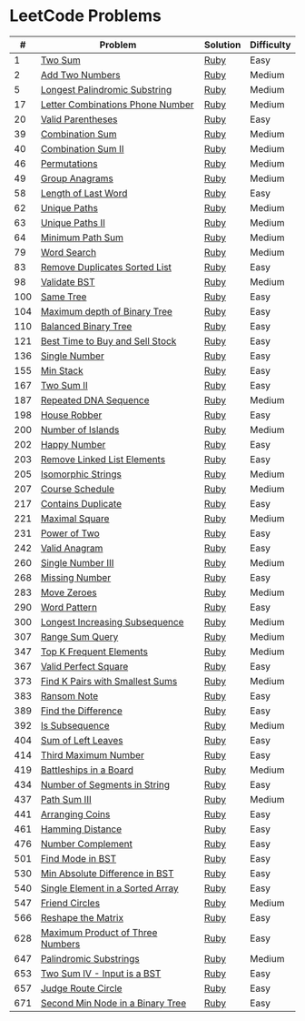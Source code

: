 # LeetCode Problems

| #   | Problem                                 | Solution     | Difficulty |
| --- | --------------------------------------- | ------------ | ---------- |
| 1   | [Two Sum][q1]                           | [Ruby][s1]   | Easy       |
| 2   | [Add Two Numbers][q2]                   | [Ruby][s2]   | Medium     |
| 5   | [Longest Palindromic Substring][q5]     | [Ruby][s5]   | Medium     |
| 17  | [Letter Combinations Phone Number][q17] | [Ruby][s17]  | Medium     |
| 20  | [Valid Parentheses][q20]                | [Ruby][s20]  | Easy       |
| 39  | [Combination Sum][q39]                  | [Ruby][s39]  | Medium     |
| 40  | [Combination Sum II][q40]               | [Ruby][s40]  | Medium     |
| 46  | [Permutations][q46]                     | [Ruby][s46]  | Medium     |
| 49  | [Group Anagrams][q49]                   | [Ruby][s49]  | Medium     |
| 58  | [Length of Last Word][q58]              | [Ruby][s58]  | Easy       |
| 62  | [Unique Paths][q62]                     | [Ruby][s62]  | Medium     |
| 63  | [Unique Paths II][q63]                  | [Ruby][s63]  | Medium     |
| 64  | [Minimum Path Sum][q64]                 | [Ruby][s64]  | Medium     |
| 79  | [Word Search][q79]                      | [Ruby][s79]  | Medium     |
| 83  | [Remove Duplicates Sorted List][q83]    | [Ruby][s83]  | Easy       |
| 98  | [Validate BST][q98]                     | [Ruby][s98]  | Medium     |
| 100 | [Same Tree][q100]                       | [Ruby][s100] | Easy       |
| 104 | [Maximum depth of Binary Tree][q104]    | [Ruby][s104] | Easy       |
| 110 | [Balanced Binary Tree][q110]            | [Ruby][s110] | Easy       |
| 121 | [Best Time to Buy and Sell Stock][q121] | [Ruby][s121] | Easy       |
| 136 | [Single Number][q136]                   | [Ruby][s136] | Easy       |
| 155 | [Min Stack][q155]                       | [Ruby][s155] | Easy       |
| 167 | [Two Sum II][q167]                      | [Ruby][s167] | Easy       |
| 187 | [Repeated DNA Sequence][q187]           | [Ruby][s187] | Medium     |
| 198 | [House Robber][q198]                    | [Ruby][s198] | Easy       |
| 200 | [Number of Islands][q200]               | [Ruby][s200] | Medium     |
| 202 | [Happy Number][q202]                    | [Ruby][s202] | Easy       |
| 203 | [Remove Linked List Elements][q203]     | [Ruby][s203] | Easy       |
| 205 | [Isomorphic Strings][q205]              | [Ruby][s205] | Medium     |
| 207 | [Course Schedule][q207]                 | [Ruby][s207] | Medium     |
| 217 | [Contains Duplicate][q217]              | [Ruby][s217] | Easy       |
| 221 | [Maximal Square][q221]                  | [Ruby][s221] | Medium     |
| 231 | [Power of Two][q231]                    | [Ruby][s231] | Easy       |
| 242 | [Valid Anagram][q242]                   | [Ruby][s242] | Easy       |
| 260 | [Single Number III][q260]               | [Ruby][s260] | Medium     |
| 268 | [Missing Number][q268]                  | [Ruby][s268] | Easy       |
| 283 | [Move Zeroes][q283]                     | [Ruby][s283] | Medium     |
| 290 | [Word Pattern][q290]                    | [Ruby][s290] | Easy       |
| 300 | [Longest Increasing Subsequence][q300]  | [Ruby][s300] | Medium     |
| 307 | [Range Sum Query][q307]                 | [Ruby][s307] | Medium     |
| 347 | [Top K Frequent Elements][q347]         | [Ruby][s347] | Medium     |
| 367 | [Valid Perfect Square][q367]            | [Ruby][s367] | Easy       |
| 373 | [Find K Pairs with Smallest Sums][q373] | [Ruby][s373] | Medium     |
| 383 | [Ransom Note][q383]                     | [Ruby][s383] | Easy       |
| 389 | [Find the Difference][q389]             | [Ruby][s389] | Easy       |
| 392 | [Is Subsequence][q392]                  | [Ruby][s392] | Medium     |
| 404 | [Sum of Left Leaves][q404]              | [Ruby][s404] | Easy       |
| 414 | [Third Maximum Number][q414]            | [Ruby][s414] | Easy       |
| 419 | [Battleships in a Board][q419]          | [Ruby][s419] | Medium     |
| 434 | [Number of Segments in String][q434]    | [Ruby][s434] | Easy       |
| 437 | [Path Sum III][q437]                    | [Ruby][s437] | Medium     |
| 441 | [Arranging Coins][q441]                 | [Ruby][s441] | Easy       |
| 461 | [Hamming Distance][q461]                | [Ruby][s461] | Easy       |
| 476 | [Number Complement][q476]               | [Ruby][s476] | Easy       |
| 501 | [Find Mode in BST][q501]                | [Ruby][s501] | Easy       |
| 530 | [Min Absolute Difference in BST][q530]  | [Ruby][s530] | Easy       |
| 540 | [Single Element in a Sorted Array][q540]| [Ruby][s540] | Easy       |
| 547 | [Friend Circles][q547]                  | [Ruby][s547] | Medium     |
| 566 | [Reshape the Matrix][q566]              | [Ruby][s566] | Easy       |
| 628 | [Maximum Product of Three Numbers][q628]| [Ruby][s628] | Easy       |
| 647 | [Palindromic Substrings][q647]          | [Ruby][s647] | Medium     |
| 653 | [Two Sum IV - Input is a BST][q653]     | [Ruby][s653] | Easy       |
| 657 | [Judge Route Circle][q657]              | [Ruby][s657] | Easy       |
| 671 | [Second Min Node in a Binary Tree][q671]| [Ruby][s671] | Easy       |

[q1]:https://leetcode.com/problems/two-sum/description/
[q2]:https://leetcode.com/problems/add-two-numbers/description/
[q5]:https://leetcode.com/problems/longest-palindromic-substring/description/
[q17]:https://leetcode.com/problems/letter-combinations-of-a-phone-number/description/
[q20]:https://leetcode.com/problems/valid-parentheses/description/
[q39]:https://leetcode.com/problems/combination-sum/description/
[q40]:https://leetcode.com/problems/combination-sum-ii/description/
[q46]:https://leetcode.com/problems/permutations/description/
[q49]:https://leetcode.com/problems/group-anagrams/description/
[q58]:https://leetcode.com/problems/length-of-last-word/description/
[q62]:https://leetcode.com/problems/unique-paths/description/
[q63]:https://leetcode.com/problems/unique-paths-ii/description/
[q64]:https://leetcode.com/problems/minimum-path-sum/description/
[q79]:https://leetcode.com/problems/word-search/description/
[q83]:https://leetcode.com/problems/remove-duplicates-from-sorted-list/description/
[q98]:https://leetcode.com/problems/validate-binary-search-tree/description/
[q100]:https://leetcode.com/problems/same-tree/description/
[q104]:https://leetcode.com/problems/maximum-depth-of-binary-tree/description/
[q110]:https://leetcode.com/problems/balanced-binary-tree/description/
[q121]:https://leetcode.com/problems/best-time-to-buy-and-sell-stock/description/
[q136]:https://leetcode.com/problems/single-number/description/
[q155]:https://leetcode.com/problems/min-stack/description/
[q167]:https://leetcode.com/problems/two-sum-ii-input-array-is-sorted/description/
[q187]:https://leetcode.com/problems/repeated-dna-sequences/description/
[q198]:https://leetcode.com/problems/house-robber/description/
[q200]:https://leetcode.com/problems/number-of-islands/description/
[q202]:https://leetcode.com/problems/happy-number/description/
[q203]:https://leetcode.com/problems/remove-linked-list-elements/discuss/
[q205]:https://leetcode.com/problems/isomorphic-strings/description/
[q207]:https://leetcode.com/problems/course-schedule/description/
[q217]:https://leetcode.com/problems/contains-duplicate/description/
[q221]:https://leetcode.com/problems/maximal-square/description/
[q231]:https://leetcode.com/problems/power-of-two/description/
[q242]:https://leetcode.com/problems/valid-anagram/description/
[q260]:https://leetcode.com/problems/single-number-iii/description/
[q268]:https://leetcode.com/problems/missing-number/description/
[q283]:https://leetcode.com/problems/move-zeroes/description/
[q290]:https://leetcode.com/problems/word-pattern/description/
[q300]:https://leetcode.com/problems/longest-increasing-subsequence/description/
[q307]:https://leetcode.com/problems/range-sum-query-mutable/description/
[q347]:https://leetcode.com/problems/top-k-frequent-elements/description/
[q367]:https://leetcode.com/problems/valid-perfect-square/description/
[q373]:https://leetcode.com/problems/find-k-pairs-with-smallest-sums/description/
[q383]:https://leetcode.com/problems/ransom-note/description/
[q389]:https://leetcode.com/problems/find-the-difference/description/
[q392]:https://leetcode.com/problems/is-subsequence/description/
[q404]:https://leetcode.com/problems/sum-of-left-leaves/description/
[q414]:https://leetcode.com/problems/third-maximum-number/description/
[q419]:https://leetcode.com/problems/battleships-in-a-board/description/
[q434]:https://leetcode.com/problems/number-of-segments-in-a-string/description/
[q437]:https://leetcode.com/problems/path-sum-iii/description/
[q441]:https://leetcode.com/problems/arranging-coins/description/
[q461]:https://leetcode.com/problems/hamming-distance/description/
[q476]:https://leetcode.com/problems/number-complement/description/
[q501]:https://leetcode.com/problems/find-mode-in-binary-search-tree/description/
[q530]:https://leetcode.com/problems/minimum-absolute-difference-in-bst/description/
[q540]:https://leetcode.com/problems/single-element-in-a-sorted-array/description/
[q547]:https://leetcode.com/problems/friend-circles/description/
[q566]:https://leetcode.com/problems/reshape-the-matrix/description/
[q628]:https://leetcode.com/problems/maximum-product-of-three-numbers/description/
[q647]:https://leetcode.com/problems/palindromic-substrings/description/
[q653]:https://leetcode.com/problems/two-sum-iv-input-is-a-bst/description/
[q657]:https://leetcode.com/problems/judge-route-circle/description/
[q671]:https://leetcode.com/problems/second-minimum-node-in-a-binary-tree/description/

[s1]:./problems/two_sum.rb
[s2]:./problems/add_two_numbers.rb
[s5]:./problems/longest_palindromic_substring.rb
[s17]:./problems/letter_combinations_phone_number.rb
[s20]:./problems/valid_parentheses.rb
[s39]:./problems/combination_sum.rb
[s40]:./problems/combination_sum2.rb
[s46]:./problems/permutations.rb
[s49]:./problems/group_anagrams.rb
[s58]:./problems/length_of_last_word.rb
[s62]:./problems/unique_paths.rb
[s63]:./problems/unique_paths_2.rb
[s64]:./problems/minimum_path_sum.rb
[s79]:./problems/word_search.rb
[s83]:./problems/remove_duplicates_sorted_list.rb
[s98]:./problems/validate_bst.rb
[s100]:./problems/same_tree.rb
[s104]:./problems/max_depth_binary_tree.rb
[s110]:./problems/balanced_binary_tree.rb
[s121]:./problems/buy_and_sell_stock.r
[s136]:./problems/single_number.rb
[s155]:./problems/min_stack.rb
[s167]:./problems/two_sum_two.rb
[s187]:./problems/repeated_dna_sequence.rb
[s198]:./problems/house_robber.rb
[s200]:./problems/number_of_islands.rb
[s202]:./problems/happy_number.rb
[s203]:./problems/remove_linked_list_elements.rb
[s205]:./problems/isomorphic_strings.rb
[s207]:./problems/course_schedule.rb
[s217]:./problems/contain_duplicate.rb
[s221]:./problems/maximal_square.rb
[s231]:./problems/power_of_two.rb
[s242]:./problems/valid_anagram.rb
[s260]:./problems/single_number_3.rb
[s268]:./problems/missing_number.rb
[s283]:./problems/move_zeroes.rb
[s290]:./problems/word_pattern.rb
[s300]:./problems/longest_increasing_subsequence.rb
[s307]:./problems/range_sum_query.rb
[s347]:./problems/k_frequent_elements.rb
[s367]:./problems/valid_perfect_square.rb
[s373]:./problems/k_pairs_smallest_sums.rb
[s383]:./problems/ransom_note.rb
[s389]:./problems/find_the_difference.rb
[s392]:./problems/is_subsequence.rb
[s404]:./problems/sum_of_left_leaves.rb
[s414]:./problems/third_maximum_number.rb
[s419]:./problems/battleships_in_a_board.rb
[s434]:./problems/number_segments_in_string.rb
[s437]:./problems/path_sum_3.rb
[s441]:./problems/arranging_coins.rb
[s461]:./problems/hamming_distance.rb
[s476]:./problems/number_complement.rb
[s501]:./problems/find_mode_bst.rb
[s530]:./problems/min_abs_diff_bst.rb
[s540]:./problems/single_element_sorted_array.rb
[S547]:./problems/friend_circles.rb
[s566]:./problems/reshape_the_matrix.rb
[s628]:./problems/max_product_of_three_numbers.rb
[s647]:./problems/palindromic_substrings.rb
[s653]:./problems/two_sum_4_BST.rb
[s657]:./problems/judge_route_circle.rb
[s671]:./problems/second_min_node_binary_tree.rb
